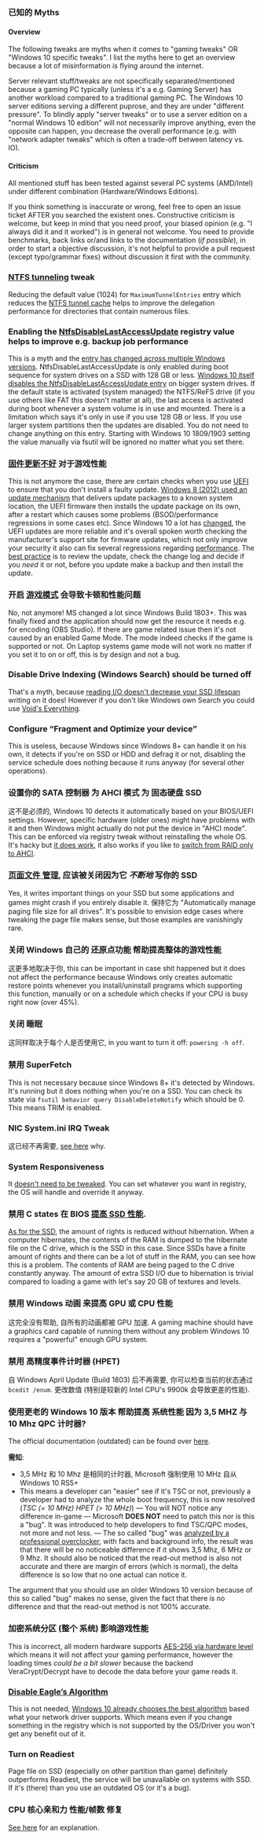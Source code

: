 ### 已知的 Myths

#### Overview
The following tweaks are myths when it comes to "gaming tweaks" OR "Windows 10 specific tweaks". I list the myths here to get an overview because a lot of misinformation is flying around the internet.

Server relevant stuff/tweaks are not specifically separated/mentioned because a gaming PC typically (unless it's a e.g. Gaming Server) has another workload compared to a traditional gaming PC. The Windows 10 server editions serving a different puprose, and they are under "different pressure". To blindly apply "server tweaks" or to use a server edition on a "normal Windows 10 edition" will not necessarily improve anything, even the opposite can happen, you decrease the overall performance (e.g. with "network adapter tweaks" which is often a trade-off between latency vs. IO).

#### Criticism

All mentioned stuff has been tested against several PC systems (AMD/Intel) under different combination (Hardware/Windows Editions).

If you think something is inaccurate or wrong, feel free to open an issue ticket AFTER you searched the existent ones. Constructive criticism is welcome, but keep in mind that you need proof, your biased opinion (e.g. "I always did it and it worked") is in general not welcome. You need to provide benchmarks, back links or/and links to the documentation (_if possible_), in order to start a objective discussion, it's not helpful to provide a pull request (except typo/grammar fixes) without discussion it first with the community.


### [NTFS tunneling](https://blogs.msdn.microsoft.com/oldnewthing/20050715-14/?p=34923) tweak

Reducing the default value (1024) for `MaximumTunnelEntries` entry which reduces the [NTFS tunnel cache](https://windowsir.blogspot.com/2014/07/file-system-ops-effects-on-mft-records.html) helps to improve the delegation performance for directories that contain numerous files.



### Enabling the [NtfsDisableLastAccessUpdate](https://docs.microsoft.com/en-us/windows-server/administration/windows-commands/fsutil-behavior) registry value helps to improve e.g. backup job performance

This is a myth and the [entry has changed across multiple Windows versions](https://forums.guru3d.com/threads/ntfs-disable-last-access-update-file-time-stamp-windows-10-april-1803-update.421228/). NtfsDisableLastAccessUpdate is only enabled during boot sequence for system drives on a SSD with 128 GB or less. [Windows 10 itself disables the NtfsDisableLastAccessUpdate entry](https://www.hecfblog.com/2018/12/daily-blog-557-changes-in.html) on bigger system drives. If the default state is activated (system managed) the NTFS/ReFS drive (if you use others like FAT this doesn't matter at all), the last access is activated during boot whenever a system volume is in use and mounted. There is a limitation which says it's only in use if you use 128 GB or less. If you use larger system partitions then the updates are disabled. You do not need to change anything on this entry. Starting with Windows 10 1809/1903 setting the value manually via fsutil will be ignored no matter what you set there.



### [固件更新不好](https://uefi.org/sites/default/files/resources/3_Dick_PHOENIX_attack%20surface%20risks.pdf) 对于游戏性能

This is not anymore the case, there are certain checks when you use [UEFI](https://uefi.org/faq) to ensure that you don't install a faulty update. [Windows 8 (2012) used an update mechanism](https://docs.microsoft.com/en-us/windows-hardware/drivers/bringup/windows-uefi-firmware-update-platform) that delivers update packages to a known system location, the UEFI firmware then installs the update package on its own, after a restart which causes some problems (BSOD/performance regressions in some cases etc). Since Windows 10 a lot has [changed](https://docs.microsoft.com/en-us/windows-hardware/drivers/bringup/installing-the-update), the UEFI updates are more reliable and it's overall spoken worth checking the manufacturer's support site for firmware updates, which not only improve your security it also can fix several regressions regarding [performance](https://www.technorms.com/64686/firmware-update-improve-device-performace). The [best practice](https://www.uefi.org/sites/default/files/resources/UEFI%20Firmware%20-%20Security%20Concerns%20and%20Best%20Practices%209.13.17.pdf) is to review the update, check the change log and decide if you _need_ it or not, before you update make a backup and then install the update.



### 开启 [游戏模式](https://support.microsoft.com/en-us/help/4028293/windows-using-game-mode-on-your-pc) 会导致卡顿和性能问题

No, not anymore! MS changed a lot since Windows Build 1803+. This was finally fixed and the application should now get the resource it needs e.g. for encoding (OBS Studio). If there are game related issue then it's not caused by an enabled Game Mode. The mode indeed checks if the game is supported or not. On Laptop systems game mode will not work no matter if you set it to on or off, this is by design and not a bug.


### Disable Drive Indexing (Windows Search) should be turned off


That's a myth, because [reading I/O doesn't decrease your SSD lifespan](http://techreport.com/review/27909/the-ssd-endurance-experiment-theyre-all-dead) writing on it does! However if you don't like Windows own Search you could use [Void's Everything](https://www.voidtools.com/downloads/).


### Configure “Fragment and Optimize your device”

This is useless, because Windows since Windows 8+ can handle it on his own, it detects if you're on SSD or HDD and defrag it or not, disabling the service schedule does nothing because it runs anyway (for several other operations).


### 设置你的 SATA 控制器 为 AHCI 模式 为 固态硬盘 SSD

这不是必须的, Windows 10 detects it automatically based on your BIOS/UEFI settings. However, specific hardware (older ones) might have problems with it and then Windows might actually do not put the device in "AHCI mode". This can be enforced via registry tweak without reinstalling the whole OS. It's hacky but [it does work](https://tunecomp.net/enable-ahci-without-reinstalling-os-windows-10-7/), it also works if you like to [switch from RAID only to AHCI](https://superuser.com/questions/1280141/switch-raid-to-ahci-without-reinstalling-windows-10).


### [页面文件 管理](https://www.onmsft.com/news/microsoft-educates-insiders-windows-10-handles-memory), 应该被关闭因为它 _不断地_ 写你的 SSD

Yes, it writes important things on your SSD but some applications and games might crash if you entirely disable it. 保持它为 "Automatically manage paging file size for all drives". It's possible to envision edge cases where tweaking the page file makes sense, but those examples are vanishingly rare.


### 关闭 Windows 自己的 还原点功能 帮助提高整体的游戏性能

这更多地取决于你, this can be important in case shit happened but it does not affect the performance because Windows only creates automatic restore points whenever you install/uninstall programs which supporting this function, manually or on a schedule which checks if your CPU is busy right now (over 45%).


### 关闭 睡眠
这同样取决于每个人是否使用它, in you want to turn it off: `powering -h off`.


### 禁用 SuperFetch

This is not necessary because since Windows 8+ it's detected by Windows. It's running but it does nothing when you're on a SSD. You can check its state via `fsutil behavior query DisableDeleteNotify` which should be 0. This means TRIM is enabled.


### NIC System.ini IRQ Tweak

这已经不再需要, [see here](https://www.speedguide.net/articles/systemini-irq-tweak-168) why.


### System Responsiveness

It [doesn't need to be tweaked](https://msdn.microsoft.com/en-us/library/ms684247.aspx). You can set whatever you want in registry, the OS will handle and override it anyway.



### 禁用 C states 在 BIOS [提高 SSD 性能](https://www.overclock.net/forum/5-intel-cpus/1333701-intel-c-states-off-better-ssd-performance.html).


[As for the SSD](https://www.tomshardware.com/reviews/ssd-hdd-power,2170-3.html), the amount of rights is reduced without hibernation. When a computer hibernates, the contents of the RAM is dumped to the hibernate file on the C drive, which is the SSD in this case. Since SSDs have a finite amount of rights and there can be a lot of stuff in the RAM, you can see how this is a problem. The contents of RAM are being paged to the C drive constantly anyway. The amount of extra SSD I/O due to hibernation is trivial compared to loading a game with let's say 20&nbsp;GB of textures and levels.


### 禁用 Windows 动画 来提高 GPU 或 CPU 性能

这完全没有帮助, 自所有的动画都被 GPU 加速. A gaming machine should have a graphics card capable of running them without any problem Windows 10 requires a "powerful" enough GPU system.


### 禁用 高精度事件计时器 (HPET)

自 Windows April Update (Build 1803) 后不再需要, 你可以检查当前的状态通过 `bcedit /enum`. 更改数值 (特别是较新的 Intel CPU's 9900k 会导致更差的性能).



### 使用更老的 Windows 10 版本 帮助提高 系统性能 因为 3,5 MHZ 与 10 Mhz QPC 计时器?

The official documentation (outdated) can be found over [here](https://docs.microsoft.com/en-us/windows/win32/sysinfo/acquiring-high-resolution-time-stamps#direct-tsc-usage).


**需知**:
* 3,5 MHz 和 10 Mhz 是相同的计时器, Microsoft 强制使用 10 MHz 自从 Windows 10 RS5+
* This means a developer can "easier" see if it's TSC or not, previously a developer had to analyze the whole boot frequency, this is now resolved (_TSC (= 10 MHz) HPET (&gt; 10 MHz)_)
— You will NOT notice any difference in-game
— Microsoft **DOES NOT** need to patch this nor is this a "bug". It was introduced to help developers to find TSC/QPC modes, not more and not less.
— The so called "bug" was [analyzed by a professional overclocker](https://www.overclockers.at/number-crunching/the-hpet-bug-what-it-is-and-what-it-isnt_251222?postid=3998163), with facts and background info, the result was that there will be no noticeable difference if it shows 3,5 Mhz, 6 MHz or 9 Mhz. It should also be noticed that the read-out method is also not accurate and there are margin of errors (which is normal), the delta difference is so low that no one actual can notice it.


The argument that you should use an older Windows 10 version because of this so called "bug" makes no sense, given the fact that there is no difference and that the read-out method is not 100% accurate.


### 加密系统分区 (整个 系统) 影响游戏性能

This is incorrect, all modern hardware supports [AES-256 via hardware level](https://integralmemory.com/faq/what-aes-256-bit-hardware-based-encryption) which means it will not affect your gaming performance, however the loading times _could be a bit slower_ because the backend VeraCrypt/Decrypt have to decode the data before your game reads it.


### [Disable Eagle’s Algorithm](https://en.wikipedia.org/wiki/Nagle%27s_algorithm)

This is not needed, [Windows 10 already chooses the best algorithm](https://support.microsoft.com/en-us/help/214397/design-issues-sending-small-data-segments-over-tcp-with-winsock) based what your network driver supports. Which means even if you change something in the registry which is not supported by the OS/Driver you won't get any benefit out of it.


### Turn on Readiest

Page file on SSD (especially on other partition than game) definitely outperforms Readiest, the service will be unavailable on systems with SSD. If it's (there) than you use an outdated OS (or it's a bug).


### CPU 核心亲和力 性能/帧数 修复

[See here](https://old.reddit.com/r/starcitizen/comments/5z1ndx/cpu_core_affinity_performancefps_fix/deupoqf/) for an explanation.
